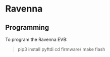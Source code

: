 # Ravenna

## Programming

To program the Ravenna EVB:

> pip3 install pyftdi
> cd firmware/<project>
> make flash